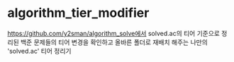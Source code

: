 # algorithm_tier_modifier
https://github.com/y2sman/algorithm_solve에서 solved.ac의 티어 기준으로 정리된 백준 문제들의 티어 변경을 확인하고 올바른 폴더로 재배치 해주는 나만의 'solved.ac' 티어 정리기
